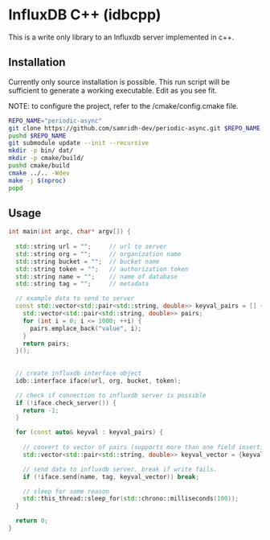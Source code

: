 # InfluxDB C++ (idbcpp)

This is a write only library to an Influxdb server implemented in c++.

## Installation
Currently only source installation is possible.
This run script will be sufficient to generate a working executable. Edit as
you see fit.

NOTE: to configure the project, refer to the /cmake/config.cmake file.

```bash
REPO_NAME="periodic-async"
git clone https://github.com/samridh-dev/periodic-async.git $REPO_NAME
pushd $REPO_NAME
git submodule update --init --recursive
mkdir -p bin/ dat/
mkdir -p cmake/build/
pushd cmake/build
cmake ../.. -Wdev
make -j $(nproc)
popd
```

## Usage

```cpp
int main(int argc, char* argv[]) {
    
  std::string url = "";     // url to server
  std::string org = "";     // organization name
  std::string bucket = "";  // bucket name
  std::string token = "";   // authorization token
  std::string name = "";    // name of database
  std::string tag = "";     // metadata

  // example data to send to server 
  const std::vector<std::pair<std::string, double>> keyval_pairs = [] {
    std::vector<std::pair<std::string, double>> pairs;
    for (int i = 0; i <= 1000; ++i) {
      pairs.emplace_back("value", i);
    }
    return pairs;
  }();
    
 
  // create influxdb interface object
  idb::interface iface(url, org, bucket, token);

  // check if connection to influxdb server is possible 
  if (!iface.check_server()) {
    return -1;
  }

  for (const auto& keyval : keyval_pairs) {
    
    // convert to vector of pairs (supports more than one field insertion)
    std::vector<std::pair<std::string, double>> keyval_vector = {keyval};

    // send data to influxdb server. break if write fails.
    if (!iface.send(name, tag, keyval_vector)) break;

    // sleep for some reason
    std::this_thread::sleep_for(std::chrono::milliseconds(100));
  }

  return 0;
}
```
